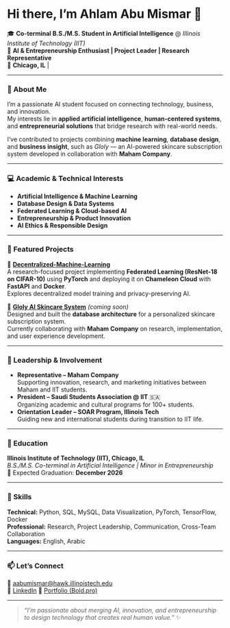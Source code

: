 # Hi there, I’m Ahlam Abu Mismar 👋  

🎓 **Co-terminal B.S./M.S. Student in Artificial Intelligence** @ *Illinois Institute of Technology (IIT)*  
💼 **AI & Entrepreneurship Enthusiast | Project Leader | Research Representative**  
📍 **Chicago, IL** |

---

### 🌟 About Me
I’m a passionate AI student focused on connecting technology, business, and innovation.  
My interests lie in **applied artificial intelligence**, **human-centered systems**, and **entrepreneurial solutions** that bridge research with real-world needs.  

I’ve contributed to projects combining **machine learning**, **database design**, and **business insight**, such as *Gloly* — an AI-powered skincare subscription system developed in collaboration with **Maham Company**.

---

### 💻 Academic & Technical Interests
- **Artificial Intelligence & Machine Learning**
- **Database Design & Data Systems**
- **Federated Learning & Cloud-based AI**
- **Entrepreneurship & Product Innovation**
- **AI Ethics & Responsible Design**

---

### 🚀 Featured Projects

🔹 [**Decentralized-Machine-Learning**](https://github.com/A7lam-4agm/Decentralized-Machine-Learning)  
A research-focused project implementing **Federated Learning (ResNet-18 on CIFAR-10)** using **PyTorch** and deploying it on **Chameleon Cloud** with **FastAPI** and **Docker**.  
Explores decentralized model training and privacy-preserving AI.

🔹 [**Gloly AI Skincare System**](#) *(coming soon)*  
Designed and built the **database architecture** for a personalized skincare subscription system.  
Currently collaborating with **Maham Company** on research, implementation, and user experience development.

---

### 🏅 Leadership & Involvement
- **Representative – Maham Company**  
  Supporting innovation, research, and marketing initiatives between Maham and IIT students.  
- **President – Saudi Students Association @ IIT** 🇸🇦  
  Organizing academic and cultural programs for 100+ students.  
- **Orientation Leader – SOAR Program, Illinois Tech**  
  Guiding new and international students during transition to IIT life.  
  
---

### 🧠 Education
**Illinois Institute of Technology (IIT), Chicago, IL**  
*B.S./M.S. Co-terminal in Artificial Intelligence | Minor in Entrepreneurship*  
📅 Expected Graduation: **December 2026**

---

### 🧰 Skills
**Technical:** Python, SQL, MySQL, Data Visualization, PyTorch, TensorFlow, Docker  
**Professional:** Research, Project Leadership, Communication, Cross-Team Collaboration  
**Languages:** English, Arabic  

---

### 📫 Let’s Connect
📧 [aabumismar@hawk.illinoistech.edu](mailto:aabumismar@hawk.illinistecht.edu)  
🔗 [LinkedIn](https://www.linkedin.com/in/ahlam-abu-mismar-a98681251)
🧾 [Portfolio (Bold.pro)](https://bold.pro/my/ahlam-abumismar-251017125212)

---

> *“I’m passionate about merging AI, innovation, and entrepreneurship to design technology that creates real human value.”* ✨
